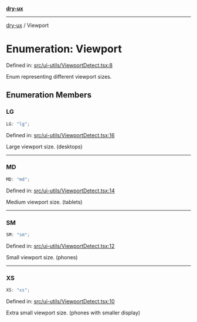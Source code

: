 [**dry-ux**](../README.md)

***

[dry-ux](../README.md) / Viewport

# Enumeration: Viewport

Defined in: [src/ui-utils/ViewportDetect.tsx:8](https://github.com/navedr/dry-ux/blob/709faf84d0a46bbe07884742afd585685ac19a7a/src/ui-utils/ViewportDetect.tsx#L8)

Enum representing different viewport sizes.

## Enumeration Members

### LG

```ts
LG: "lg";
```

Defined in: [src/ui-utils/ViewportDetect.tsx:16](https://github.com/navedr/dry-ux/blob/709faf84d0a46bbe07884742afd585685ac19a7a/src/ui-utils/ViewportDetect.tsx#L16)

Large viewport size. (desktops)

***

### MD

```ts
MD: "md";
```

Defined in: [src/ui-utils/ViewportDetect.tsx:14](https://github.com/navedr/dry-ux/blob/709faf84d0a46bbe07884742afd585685ac19a7a/src/ui-utils/ViewportDetect.tsx#L14)

Medium viewport size. (tablets)

***

### SM

```ts
SM: "sm";
```

Defined in: [src/ui-utils/ViewportDetect.tsx:12](https://github.com/navedr/dry-ux/blob/709faf84d0a46bbe07884742afd585685ac19a7a/src/ui-utils/ViewportDetect.tsx#L12)

Small viewport size. (phones)

***

### XS

```ts
XS: "xs";
```

Defined in: [src/ui-utils/ViewportDetect.tsx:10](https://github.com/navedr/dry-ux/blob/709faf84d0a46bbe07884742afd585685ac19a7a/src/ui-utils/ViewportDetect.tsx#L10)

Extra small viewport size. (phones with smaller display)
